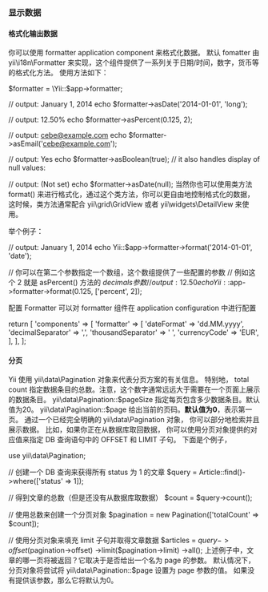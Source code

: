 ### 显示数据

#### 格式化输出数据
你可以使用 formatter application component 来格式化数据。 默认 fomatter 由 yii\i18n\Formatter 来实现，这个组件提供了一系列关于日期/时间，数字，货币等的格式化方法。 使用方法如下：

$formatter = \Yii::$app->formatter;

// output: January 1, 2014
echo $formatter->asDate('2014-01-01', 'long');
 
// output: 12.50%
echo $formatter->asPercent(0.125, 2);
 
// output: <a href="mailto:cebe@example.com">cebe@example.com</a>
echo $formatter->asEmail('cebe@example.com'); 

// output: Yes
echo $formatter->asBoolean(true); 
// it also handles display of null values:

// output: (Not set)
echo $formatter->asDate(null); 
 当然你也可以使用类方法 format() 来进行格式化，通过这个类方法，你可以更自由地控制格式化的数据，这时候，类方法通常配合 yii\grid\GridView 或者 yii\widgets\DetailView 来使用。

举个例子：

// output: January 1, 2014
echo Yii::$app->formatter->format('2014-01-01', 'date'); 

// 你可以在第二个参数指定一个数组，这个数组提供了一些配置的参数
// 例如这个 2 就是 asPercent() 方法的 $decimals 参数
// output: 12.50%
echo Yii::$app->formatter->format(0.125, ['percent', 2]); 

配置 Formatter
可以对 formatter 组件在 application configuration 中进行配置

return [
    'components' => [
        'formatter' => [
            'dateFormat' => 'dd.MM.yyyy',
            'decimalSeparator' => ',',
            'thousandSeparator' => ' ',
            'currencyCode' => 'EUR',
       ],
    ],
];

#### 分页
Yii 使用 yii\data\Pagination 对象来代表分页方案的有关信息。 特别地，
total count 指定数据条目的总数。注意，这个数字通常远远大于需要在一个页面上展示的数据条目。
yii\data\Pagination::$pageSize 指定每页包含多少数据条目。默认值为20。
yii\data\Pagination::$page 给出当前的页码。**默认值为0**，表示第一页。
通过一个已经完全明确的 yii\data\Pagination 对象， 你可以部分地检索并且展示数据。 比如，如果你正在从数据库取回数据， 你可以使用分页对象提供的对应值来指定 DB 查询语句中的 OFFSET 和 LIMIT 子句。 下面是个例子，

use yii\data\Pagination;

// 创建一个 DB 查询来获得所有 status 为 1 的文章
$query = Article::find()->where(['status' => 1]);

// 得到文章的总数（但是还没有从数据库取数据）
$count = $query->count();

// 使用总数来创建一个分页对象
$pagination = new Pagination(['totalCount' => $count]);

// 使用分页对象来填充 limit 子句并取得文章数据
$articles = $query->offset($pagination->offset)
    ->limit($pagination->limit)
    ->all();
上述例子中，文章的哪一页将被返回？它取决于是否给出一个名为 page 的参数。 默认情况下，分页对象将尝试将 yii\data\Pagination::$page 设置为 page 参数的值。 如果没有提供该参数，那么它将默认为0。
